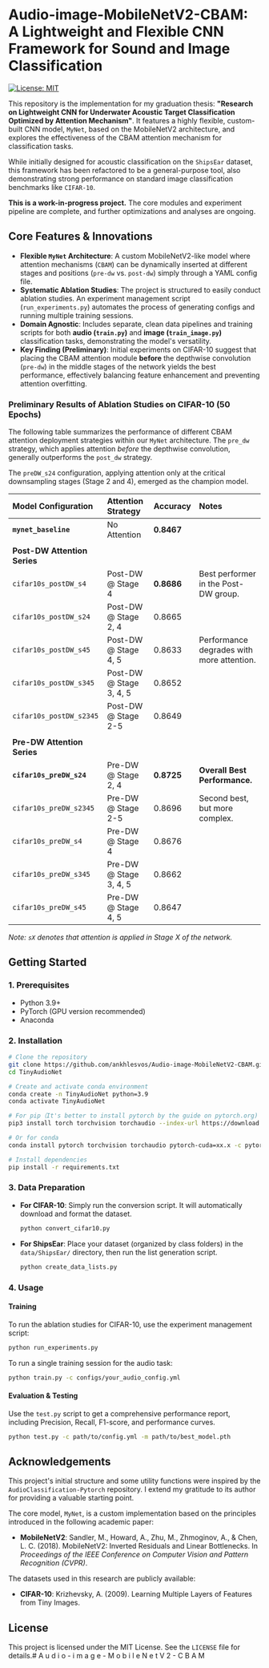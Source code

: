 # Audio-image-MobileNetV2-CBAM: A Lightweight and Flexible CNN Framework for Sound and Image Classification

[![License: MIT](https://img.shields.io/badge/License-MIT-yellow.svg)](https://opensource.org/licenses/MIT)

This repository is the implementation for my graduation thesis: **"Research on Lightweight CNN for Underwater Acoustic Target Classification Optimized by Attention Mechanism"**. It features a highly flexible, custom-built CNN model, `MyNet`, based on the MobileNetV2 architecture, and explores the effectiveness of the CBAM attention mechanism for classification tasks.

While initially designed for acoustic classification on the `ShipsEar` dataset, this framework has been refactored to be a general-purpose tool, also demonstrating strong performance on standard image classification benchmarks like `CIFAR-10`.

**This is a work-in-progress project.** The core modules and experiment pipeline are complete, and further optimizations and analyses are ongoing.

## Core Features & Innovations

*   **Flexible `MyNet` Architecture**: A custom MobileNetV2-like model where attention mechanisms (`CBAM`) can be dynamically inserted at different stages and positions (`pre-dw` vs. `post-dw`) simply through a YAML config file.
*   **Systematic Ablation Studies**: The project is structured to easily conduct ablation studies. An experiment management script (`run_experiments.py`) automates the process of generating configs and running multiple training sessions.
*   **Domain Agnostic**: Includes separate, clean data pipelines and training scripts for both **audio (`train.py`)** and **image (`train_image.py`)** classification tasks, demonstrating the model's versatility.
*   **Key Finding (Preliminary)**: Initial experiments on CIFAR-10 suggest that placing the CBAM attention module **before** the depthwise convolution (`pre-dw`) in the middle stages of the network yields the best performance, effectively balancing feature enhancement and preventing attention overfitting.

### Preliminary Results of Ablation Studies on CIFAR-10 (50 Epochs)

The following table summarizes the performance of different CBAM attention deployment strategies within our `MyNet` architecture. The `pre_dw` strategy, which applies attention *before* the depthwise convolution, generally outperforms the `post_dw` strategy.

The `preDW_s24` configuration, applying attention only at the critical downsampling stages (Stage 2 and 4), emerged as the champion model.

| Model Configuration        | Attention Strategy | Accuracy | Notes                               |
| :------------------------- | :----------------- | :------- | :---------------------------------- |
| **`mynet_baseline`**       | No Attention       | **0.8467** |  |
|                            |                    |          |                                     |
| **Post-DW Attention Series** |                    |          |             |
| `cifar10s_postDW_s4`       | Post-DW @ Stage 4  | **0.8686** | Best performer in the Post-DW group.    |
| `cifar10s_postDW_s24`      | Post-DW @ Stage 2, 4| 0.8665   |                                     |
| `cifar10s_postDW_s45`      | Post-DW @ Stage 4, 5| 0.8633   | Performance degrades with more attention. |
| `cifar10s_postDW_s345`     | Post-DW @ Stage 3, 4, 5| 0.8652   |                                     |
| `cifar10s_postDW_s2345`    | Post-DW @ Stage 2-5| 0.8649   |                                     |
|                            |                    |          |                                     |
| **Pre-DW Attention Series**  |                    |          |           |
| **`cifar10s_preDW_s24`**   | Pre-DW @ Stage 2, 4| **0.8725** | **Overall Best Performance.**       |
| `cifar10s_preDW_s2345`     | Pre-DW @ Stage 2-5 | 0.8696   | Second best, but more complex.      |
| `cifar10s_preDW_s4`        | Pre-DW @ Stage 4   | 0.8676   |                                     |
| `cifar10s_preDW_s345`      | Pre-DW @ Stage 3, 4, 5| 0.8662   |                                     |
| `cifar10s_preDW_s45`       | Pre-DW @ Stage 4, 5| 0.8647   |                                     |

*Note: `sX` denotes that attention is applied in Stage X of the network.*

## Getting Started

### 1. Prerequisites

*   Python 3.9+
*   PyTorch (GPU version recommended)
*   Anaconda

### 2. Installation

```bash
# Clone the repository
git clone https://github.com/ankhlesvos/Audio-image-MobileNetV2-CBAM.git
cd TinyAudioNet

# Create and activate conda environment
conda create -n TinyAudioNet python=3.9
conda activate TinyAudioNet

# For pip（It's better to install pytorch by the guide on pytorch.org)
pip3 install torch torchvision torchaudio --index-url https://download.pytorch.org/whl/cu121

# Or for conda
conda install pytorch torchvision torchaudio pytorch-cuda=xx.x -c pytorch -c nvidia

# Install dependencies
pip install -r requirements.txt
```

### 3. Data Preparation

*   **For CIFAR-10**: Simply run the conversion script. It will automatically download and format the dataset.
    ```bash
    python convert_cifar10.py
    ```
*   **For ShipsEar**: Place your dataset (organized by class folders) in the `data/ShipsEar/` directory, then run the list generation script.
    ```bash
    python create_data_lists.py
    ```

### 4. Usage

#### Training

To run the ablation studies for CIFAR-10, use the experiment management script:
```bash
python run_experiments.py
```

To run a single training session for the audio task:
```bash
python train.py -c configs/your_audio_config.yml
```

#### Evaluation & Testing

Use the `test.py` script to get a comprehensive performance report, including Precision, Recall, F1-score, and performance curves.
```bash
python test.py -c path/to/config.yml -m path/to/best_model.pth
```

## Acknowledgements

This project's initial structure and some utility functions were inspired by the `AudioClassification-Pytorch` repository. I extend my gratitude to its author for providing a valuable starting point.

The core model, `MyNet`, is a custom implementation based on the principles introduced in the following academic paper:

*   **MobileNetV2**: Sandler, M., Howard, A., Zhu, M., Zhmoginov, A., & Chen, L. C. (2018). MobileNetV2: Inverted Residuals and Linear Bottlenecks. In *Proceedings of the IEEE Conference on Computer Vision and Pattern Recognition (CVPR)*.

The datasets used in this research are publicly available:

*   **CIFAR-10**: Krizhevsky, A. (2009). Learning Multiple Layers of Features from Tiny Images.

## License

This project is licensed under the MIT License. See the `LICENSE` file for details.#   A u d i o - i m a g e - M o b i l e N e t V 2 - C B A M 
 
 
